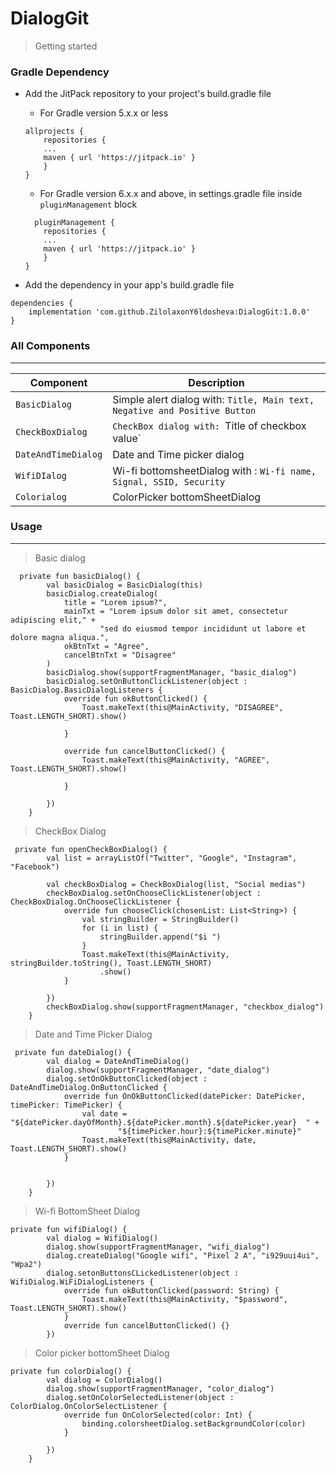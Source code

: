 # DialogGit
>Getting started
### Gradle Dependency
* Add the JitPack repository to your project's build.gradle file

    - For Gradle version 5.x.x or less
    ```
    allprojects {
        repositories {
        ...
        maven { url 'https://jitpack.io' }
        }
    }
    ```
    - For Gradle version 6.x.x and above, in settings.gradle file inside `pluginManagement` block
    ```
      pluginManagement {
        repositories {
        ...
        maven { url 'https://jitpack.io' }
        }
    }
    ```

* Add the dependency in your app's build.gradle file

```
dependencies {
	implementation 'com.github.ZilolaxonY6ldosheva:DialogGit:1.0.0'
}
```

### All Components
------------------------

| Component | Description |
| --- | --- | 
| `BasicDialog`| Simple alert dialog with: `Title, Main text, Negative and Positive Button` |  
| `CheckBoxDialog`| `CheckBox dialog with: `Title of checkbox value` |
| `DateAndTimeDialog`| Date and Time picker dialog |
| `WifiDIalog`| Wi-fi bottomsheetDialog with : `Wi-fi name, Signal, SSID, Security` |
| `Colorialog`| ColorPicker bottomSheetDialog |  
### Usage
------------------------
>Basic dialog
```
  private fun basicDialog() {
        val basicDialog = BasicDialog(this)
        basicDialog.createDialog(
            title = "Lorem ipsum?",
            mainTxt = "Lorem ipsum dolor sit amet, consectetur adipiscing elit," +
                    "sed do eiusmod tempor incididunt ut labore et dolore magna aliqua.",
            okBtnTxt = "Agree",
            cancelBtnTxt = "Disagree"
        )
        basicDialog.show(supportFragmentManager, "basic_dialog")
        basicDialog.setOnButtonClickListener(object : BasicDialog.BasicDialogListeners {
            override fun okButtonClicked() {
                Toast.makeText(this@MainActivity, "DISAGREE", Toast.LENGTH_SHORT).show()

            }

            override fun cancelButtonClicked() {
                Toast.makeText(this@MainActivity, "AGREE", Toast.LENGTH_SHORT).show()

            }

        })
    }
```
>CheckBox Dialog
```
 private fun openCheckBoxDialog() {
        val list = arrayListOf("Twitter", "Google", "Instagram", "Facebook")

        val checkBoxDialog = CheckBoxDialog(list, "Social medias")
        checkBoxDialog.setOnChooseClickListener(object : CheckBoxDialog.OnChooseClickListener {
            override fun chooseClick(chosenList: List<String>) {
                val stringBuilder = StringBuilder()
                for (i in list) {
                    stringBuilder.append("$i ")
                }
                Toast.makeText(this@MainActivity, stringBuilder.toString(), Toast.LENGTH_SHORT)
                    .show()
            }

        })
        checkBoxDialog.show(supportFragmentManager, "checkbox_dialog")
    }
```
>Date and Time Picker Dialog
```
 private fun dateDialog() {
        val dialog = DateAndTimeDialog()
        dialog.show(supportFragmentManager, "date_dialog")
        dialog.setOnOkButtonClicked(object : DateAndTimeDialog.OnButtonClicked {
            override fun OnOkButtonClicked(datePicker: DatePicker, timePicker: TimePicker) {
                val date = "${datePicker.dayOfMonth}.${datePicker.month}.${datePicker.year}  " +
                        "${timePicker.hour}:${timePicker.minute}"
                Toast.makeText(this@MainActivity, date, Toast.LENGTH_SHORT).show()
            }


        })
    }
```

>Wi-fi BottomSheet Dialog
```
private fun wifiDialog() {
        val dialog = WifiDialog()
        dialog.show(supportFragmentManager, "wifi_dialog")
        dialog.createDialog("Google wifi", "Pixel 2 A", "i929uui4ui", "Wpa2")
        dialog.setonButtonsCLickedListener(object : WifiDialog.WiFiDialogListeners {
            override fun okButtonClicked(password: String) {
                Toast.makeText(this@MainActivity, "$password", Toast.LENGTH_SHORT).show()
            }
            override fun cancelButtonClicked() {}
        })
```

>Color picker bottomSheet Dialog
```
private fun colorDialog() {
        val dialog = ColorDialog()
        dialog.show(supportFragmentManager, "color_dialog")
        dialog.setOnColorSelectedListener(object : ColorDialog.OnColorSelectListener {
            override fun OnColorSelected(color: Int) {
                binding.colorsheetDialog.setBackgroundColor(color)
            }

        })
    }
```
